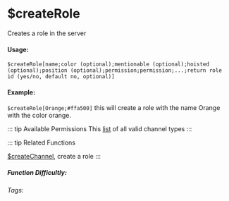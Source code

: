 # $createRole
Creates a role in the server

#### Usage: 
`$createRole[name;color (optional);mentionable (optional);hoisted (optional);position (optional);permission;permission;...;return role id (yes/no, default no, optional)]`

#### Example:
`$createRole[Orange;#ffa500]`
this will create a role with the name Orange with the color orange.

::: tip Available Permissions
This [list](../CodeReferences/ref.permissions_list.md) of all valid channel types
:::

::: tip Related Functions

[$createChannel](../Channel/createChannel.md), create a role
:::

##### Function Difficultly: <Badge type="warning" text="Medium" vertical="middle" /> 
###### Tags: <Badge type="tip" text="channel" vertical="middle" /> <Badge type="tip" text="create" vertical="middle" /> <Badge type="tip" text="createRole" vertical="middle" /> <Badge type="tip" text="make role" vertical="middle" /> 